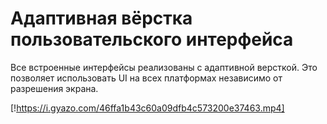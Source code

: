 # Адаптивная вёрстка пользовательского интерфейса

Все встроенные интерфейсы реализованы с адаптивной версткой. Это позволяет использовать UI на всех платформах независимо от разрешения экрана.

[!https://i.gyazo.com/46ffa1b43c60a09dfb4c573200e37463.mp4]
